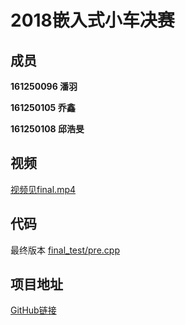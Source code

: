 # 2018嵌入式小车决赛
## 成员
**161250096 潘羽**

**161250105 乔鑫**

**161250108 邱浩旻**

## 视频

[视频见final.mp4](视频/final.mp4)

## 代码

最终版本 [final_test/pre.cpp](final_test/pre.cpp)

## 项目地址
[GitHub链接](https://github.com/VeteranDriver-NJU/Crazy-Racing-Car)
